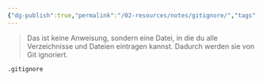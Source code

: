 ```yaml
---
{"dg-publish":true,"permalink":"/02-resources/notes/gitignore/","tags":["#git/gitignore"],"noteIcon":"","updated":"2025-09-05T10:12:28.000+02:00"}
---
```


>Das ist keine Anweisung, sondern eine Datei, in die du alle Verzeichnisse und Dateien eintragen kannst. Dadurch werden sie von Git ignoriert.
```bash
.gitignore
```